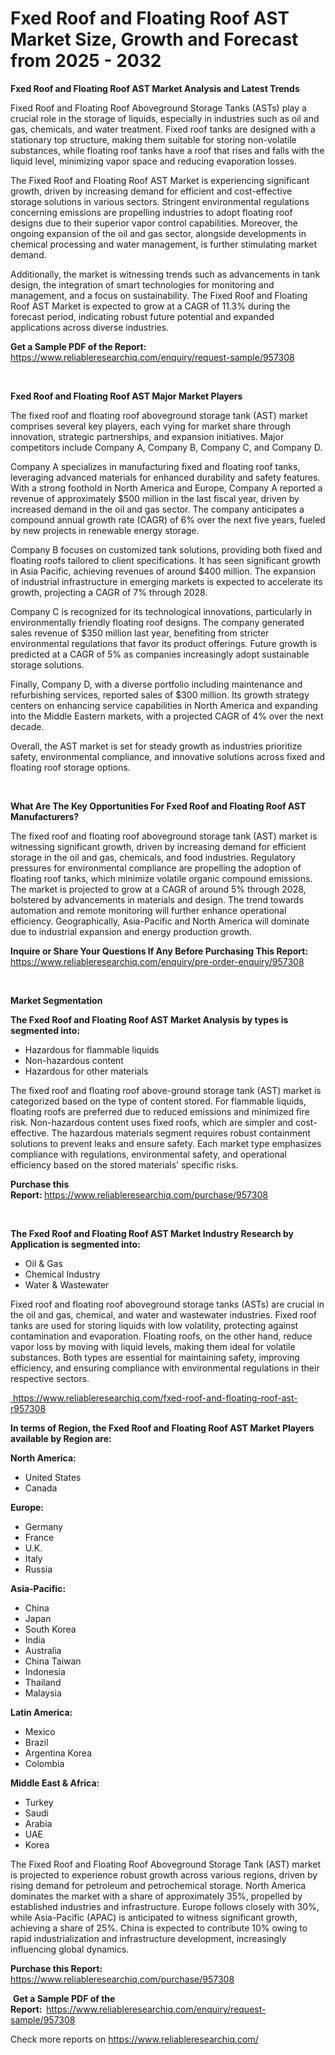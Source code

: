 <p><h1>Fxed Roof and Floating Roof AST Market Size, Growth and Forecast from 2025 - 2032</h1></p><p><strong>Fxed Roof and Floating Roof AST Market Analysis and Latest Trends</strong></p>
<p><p>Fixed Roof and Floating Roof Aboveground Storage Tanks (ASTs) play a crucial role in the storage of liquids, especially in industries such as oil and gas, chemicals, and water treatment. Fixed roof tanks are designed with a stationary top structure, making them suitable for storing non-volatile substances, while floating roof tanks have a roof that rises and falls with the liquid level, minimizing vapor space and reducing evaporation losses.</p><p>The Fixed Roof and Floating Roof AST Market is experiencing significant growth, driven by increasing demand for efficient and cost-effective storage solutions in various sectors. Stringent environmental regulations concerning emissions are propelling industries to adopt floating roof designs due to their superior vapor control capabilities. Moreover, the ongoing expansion of the oil and gas sector, alongside developments in chemical processing and water management, is further stimulating market demand.</p><p>Additionally, the market is witnessing trends such as advancements in tank design, the integration of smart technologies for monitoring and management, and a focus on sustainability. The Fixed Roof and Floating Roof AST Market is expected to grow at a CAGR of 11.3% during the forecast period, indicating robust future potential and expanded applications across diverse industries.</p></p>
<p><strong>Get a Sample PDF of the Report:&nbsp;</strong> <a href="https://www.reliableresearchiq.com/enquiry/request-sample/957308?utm_campaign=2212&utm_medium=2&utm_source=Github&utm_content=ia&utm_term=21032025&utm_id=fxed-roof-and-floating-roof-ast">https://www.reliableresearchiq.com/enquiry/request-sample/957308</a></p>
<p>&nbsp;</p>
<p><strong>Fxed Roof and Floating Roof AST Major Market Players</strong></p>
<p><p>The fixed roof and floating roof aboveground storage tank (AST) market comprises several key players, each vying for market share through innovation, strategic partnerships, and expansion initiatives. Major competitors include Company A, Company B, Company C, and Company D.</p><p>Company A specializes in manufacturing fixed and floating roof tanks, leveraging advanced materials for enhanced durability and safety features. With a strong foothold in North America and Europe, Company A reported a revenue of approximately $500 million in the last fiscal year, driven by increased demand in the oil and gas sector. The company anticipates a compound annual growth rate (CAGR) of 6% over the next five years, fueled by new projects in renewable energy storage.</p><p>Company B focuses on customized tank solutions, providing both fixed and floating roofs tailored to client specifications. It has seen significant growth in Asia Pacific, achieving revenues of around $400 million. The expansion of industrial infrastructure in emerging markets is expected to accelerate its growth, projecting a CAGR of 7% through 2028.</p><p>Company C is recognized for its technological innovations, particularly in environmentally friendly floating roof designs. The company generated sales revenue of $350 million last year, benefiting from stricter environmental regulations that favor its product offerings. Future growth is predicted at a CAGR of 5% as companies increasingly adopt sustainable storage solutions.</p><p>Finally, Company D, with a diverse portfolio including maintenance and refurbishing services, reported sales of $300 million. Its growth strategy centers on enhancing service capabilities in North America and expanding into the Middle Eastern markets, with a projected CAGR of 4% over the next decade.</p><p>Overall, the AST market is set for steady growth as industries prioritize safety, environmental compliance, and innovative solutions across fixed and floating roof storage options.</p></p>
<p>&nbsp;</p>
<p><strong>What Are The Key Opportunities For Fxed Roof and Floating Roof AST Manufacturers?</strong></p>
<p><p>The fixed roof and floating roof aboveground storage tank (AST) market is witnessing significant growth, driven by increasing demand for efficient storage in the oil and gas, chemicals, and food industries. Regulatory pressures for environmental compliance are propelling the adoption of floating roof tanks, which minimize volatile organic compound emissions. The market is projected to grow at a CAGR of around 5% through 2028, bolstered by advancements in materials and design. The trend towards automation and remote monitoring will further enhance operational efficiency. Geographically, Asia-Pacific and North America will dominate due to industrial expansion and energy production growth.</p></p>
<p><strong>Inquire or Share Your Questions If Any Before Purchasing This Report:</strong> <a href="https://www.reliableresearchiq.com/enquiry/pre-order-enquiry/957308?utm_campaign=2212&utm_medium=2&utm_source=Github&utm_content=ia&utm_term=21032025&utm_id=fxed-roof-and-floating-roof-ast">https://www.reliableresearchiq.com/enquiry/pre-order-enquiry/957308</a></p>
<p>&nbsp;</p>
<p><strong>Market Segmentation</strong></p>
<p><strong>The Fxed Roof and Floating Roof AST Market Analysis by types is segmented into:</strong></p>
<p><ul><li>Hazardous for flammable liquids</li><li>Non-hazardous content</li><li>Hazardous for other materials</li></ul></p>
<p><p>The fixed roof and floating roof above-ground storage tank (AST) market is categorized based on the type of content stored. For flammable liquids, floating roofs are preferred due to reduced emissions and minimized fire risk. Non-hazardous content uses fixed roofs, which are simpler and cost-effective. The hazardous materials segment requires robust containment solutions to prevent leaks and ensure safety. Each market type emphasizes compliance with regulations, environmental safety, and operational efficiency based on the stored materials' specific risks.</p></p>
<p><strong>Purchase this Report:&nbsp;</strong><a href="https://www.reliableresearchiq.com/purchase/957308?utm_campaign=2212&utm_medium=2&utm_source=Github&utm_content=ia&utm_term=21032025&utm_id=fxed-roof-and-floating-roof-ast">https://www.reliableresearchiq.com/purchase/957308</a></p>
<p>&nbsp;</p>
<p><strong>The Fxed Roof and Floating Roof AST Market Industry Research by Application is segmented into:</strong></p>
<p><ul><li>Oil & Gas</li><li>Chemical Industry</li><li>Water & Wastewater</li></ul></p>
<p><p>Fixed roof and floating roof aboveground storage tanks (ASTs) are crucial in the oil and gas, chemical, and water and wastewater industries. Fixed roof tanks are used for storing liquids with low volatility, protecting against contamination and evaporation. Floating roofs, on the other hand, reduce vapor loss by moving with liquid levels, making them ideal for volatile substances. Both types are essential for maintaining safety, improving efficiency, and ensuring compliance with environmental regulations in their respective sectors.</p></p>
<p><a href="https://www.reliableresearchiq.com/fxed-roof-and-floating-roof-ast-r957308?utm_campaign=2212&utm_medium=2&utm_source=Github&utm_content=ia&utm_term=21032025&utm_id=fxed-roof-and-floating-roof-ast">&nbsp;https://www.reliableresearchiq.com/fxed-roof-and-floating-roof-ast-r957308</a></p>
<p><strong>In terms of Region, the Fxed Roof and Floating Roof AST Market Players available by Region are:</strong></p>
<p>
    <p> <strong> North America: </strong>
        <ul>
            <li>United States</li>
            <li>Canada</li>
        </ul>
        </p> 
    <p> <strong> Europe: </strong>
        <ul>
            <li>Germany</li>
            <li>France</li>
            <li>U.K.</li>
            <li>Italy</li>
            <li>Russia</li>
        </ul>
        </p> 
    <p> <strong> Asia-Pacific: </strong>
        <ul>
            <li>China</li>
            <li>Japan</li>
            <li>South Korea</li>
            <li>India</li>
            <li>Australia</li>
            <li>China Taiwan</li>
            <li>Indonesia</li>
            <li>Thailand</li>
            <li>Malaysia</li>
        </ul>
        </p> 
    <p> <strong> Latin America: </strong>
        <ul>
            <li>Mexico</li>
            <li>Brazil</li>
            <li>Argentina Korea</li>
            <li>Colombia</li>
        </ul>
        </p> 
    <p> <strong> Middle East & Africa: </strong>
        <ul>
            <li>Turkey</li>
            <li>Saudi</li>
            <li>Arabia</li>
            <li>UAE</li>
            <li>Korea</li>
        </ul>
    </p>
    </p>
<p><p>The Fixed Roof and Floating Roof Aboveground Storage Tank (AST) market is projected to experience robust growth across various regions, driven by rising demand for petroleum and petrochemical storage. North America dominates the market with a share of approximately 35%, propelled by established industries and infrastructure. Europe follows closely with 30%, while Asia-Pacific (APAC) is anticipated to witness significant growth, achieving a share of 25%. China is expected to contribute 10% owing to rapid industrialization and infrastructure development, increasingly influencing global dynamics.</p></p>
<p><strong>Purchase this Report: </strong><a href="https://www.reliableresearchiq.com/purchase/957308?utm_campaign=2212&utm_medium=2&utm_source=Github&utm_content=ia&utm_term=21032025&utm_id=fxed-roof-and-floating-roof-ast">https://www.reliableresearchiq.com/purchase/957308</a></p>
<p>&nbsp;<strong>Get a Sample PDF of the Report:&nbsp;&nbsp;</strong><a href="https://www.reliableresearchiq.com/enquiry/request-sample/957308?utm_campaign=2212&utm_medium=2&utm_source=Github&utm_content=ia&utm_term=21032025&utm_id=fxed-roof-and-floating-roof-ast">https://www.reliableresearchiq.com/enquiry/request-sample/957308</a></p>
<p><strong></strong></p>
<p>Check more reports on <a href="https://www.reliableresearchiq.com/?utm_campaign=2212&utm_medium=2&utm_source=Github&utm_content=ia&utm_term=21032025&utm_id=fxed-roof-and-floating-roof-ast">https://www.reliableresearchiq.com/</a></p>